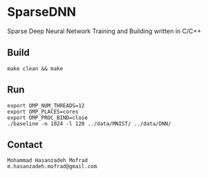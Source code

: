 # SparseDNN
Sparse Deep Neural Network Training and Building written in C/C++

## Build
    make clean && make

## Run
    export OMP_NUM_THREADS=12
    export OMP_PLACES=cores
    export OMP_PROC_BIND=close
    ./baseline -n 1024 -l 120 ../data/MNIST/ ../data/DNN/

## Contact
    Mohammad Hasanzadeh Mofrad
    m.hasanzadeh.mofrad@gmail.com
